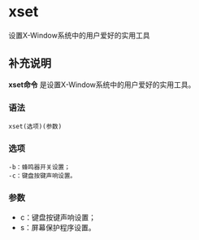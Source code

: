 xset
===

设置X-Window系统中的用户爱好的实用工具

## 补充说明

**xset命令** 是设置X-Window系统中的用户爱好的实用工具。

### 语法  

```shell
xset(选项)(参数)
```

### 选项  

```shell
-b：蜂鸣器开关设置；
-c：键盘按键声响设置。
```

### 参数  

* c：键盘按键声响设置；
* s：屏幕保护程序设置。


<!-- Linux命令行搜索引擎：https://jaywcjlove.github.io/linux-command/ -->